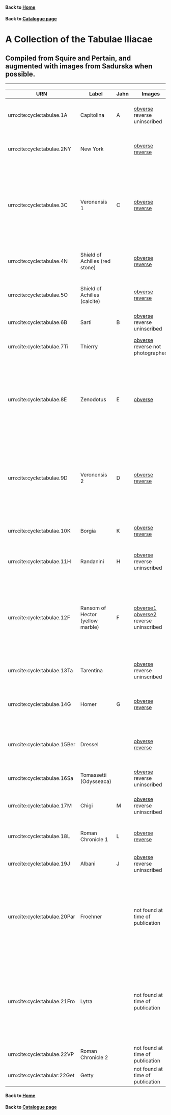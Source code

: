 #### Back to [Home](https://brclar15.github.io/tabulaCapitolina/)
#### Back to [Catalogue page](catalogues.md)

# A Collection of the Tabulae Iliacae


## Compiled from Squire and Pertain, and augmented with images from Sadurska when possible. 



----------

| URN  | Label  | Jahn  | Images | Inventory |
|---|---|---|---|---| 
| urn:cite:cycle:tabulae.1A  | Capitolina  | A  | [obverse](http://www.homermultitext.org/ict2/?urn=urn:cite:hmt:capimgs.2017a:Capitoline_15) reverse uninscribed | Rome, Museo Capitolino, Sale delle Colombe, inv. 316 |
| urn:cite:cycle:tabulae.2NY  |  New York |   | [obverse](http://shot.holycross.edu/eikon/tabulaeiliacae/image_3.jpeg) [reverse](http://shot.holycross.edu/eikon/tabulaeiliacae/image_4.jpeg) |  New York, Metropolitan Museum of Art, [inv. 24.97.11](https://www.metmuseum.org/art/collection/search/251473?sortBy=Relevance&amp;ft=24.97.11&amp;offset=0&amp;rpp=20&amp;pos=1) |
| urn:cite:cycle:tabulae.3C  | Veronensis 1  | C  | [obverse](http://shot.holycross.edu/eikon/tabulaeiliacae/image_5.jpeg) [reverse](http://shot.holycross.edu/eikon/tabulaeiliacae/image_6.jpeg)  | Paris, Cabinet des Médailles (Département des Monnaies, Médailles et Antiques de la Bibliothèque nationale de France), inv. 3318  |
| urn:cite:cycle:tabulae.4N  | Shield of Achilles (red stone)  |   | [obverse](http://shot.holycross.edu/eikon/tabulaeiliacae/image_7.jpeg) [reverse](http://shot.holycross.edu/eikon/tabulaeiliacae/image_9.jpeg)  | Rome, Museo Capitolino, Sale delle Colombe, inv. 83a |
| urn:cite:cycle:tabulae.5O  | Shield of Achilles (calcite)  |   | [obverse](http://shot.holycross.edu/eikon/tabulaeiliacae/image_10.jpeg) [reverse](http://shot.holycross.edu/eikon/tabulaeiliacae/image_11.jpeg)  | Rome, Museo Capitolino, Sale delle Colombe, inv. 83b  |
| urn:cite:cycle:tabulae.6B  | Sarti  |  B |  [obverse](http://shot.holycross.edu/eikon/tabulaeiliacae/image_12.jpeg) reverse uninscribed  | Lost (known from 19th c. drawing)  |
| urn:cite:cycle:tabulae.7Ti  | Thierry  |   |  [obverse](http://shot.holycross.edu/eikon/tabulaeiliacae/image_13.jpeg) reverse not photographed  |  Lost (known from a 19th c. photograph) |
| urn:cite:cycle:tabulae.8E  | Zenodotus  |  E |  [obverse](http://shot.holycross.edu/eikon/tabulaeiliacae/image_14.jpeg)   |  Paris, Cabinet des Médailles (Département des Monnaies, Médailles et Antiques de la Bibliothèque nationale de France), inv. 3321  |
|  urn:cite:cycle:tabulae.9D | Veronensis 2  |  D |  [obverse](http://medaillesetantiques.bnf.fr/ws/catalogue/app/collection/record/ark:/12148/c33gbf5ss) [reverse](http://shot.holycross.edu/eikon/tabulaeiliacae/image_15.jpeg)   | Paris, Cabinet des Médailles (Département des Monnaies, Médailles et Antiques de la Bibliothèque nationale de France), inv. 3319  |
|  urn:cite:cycle:tabulae.10K |  Borgia | K  |  [obverse](http://shot.holycross.edu/eikon/tabulaeiliacae/image_16.jpeg) [reverse](http://shot.holycross.edu/eikon/tabulaeiliacae/image_17.jpeg)   |   Naples, Museo Nazionale, inv. 2408 |
| urn:cite:cycle:tabulae.11H  | Randanini  | H  |  [obverse](http://shot.holycross.edu/eikon/tabulaeiliacae/image_18.jpeg) reverse uninscribed   | Warsaw, Muzeum Narodowe, inv. 147975 MN  |
| urn:cite:cycle:tabulae.12F  | Ransom of Hector (yellow marble)  | F  |  [obverse1](http://shot.holycross.edu/eikon/tabulaeiliacae/image_19.jpeg) [obverse2](http://shot.holycross.edu/eikon/tabulaeiliacae/image_26.jpeg)  reverse uninscribed  |  Paris, Cabinet des Médailles (Département des Monnaies, Médailles et Antiques de la Bibliothèque nationale de France), inv. 3320 |
| urn:cite:cycle:tabulae.13Ta  | Tarentina  |   |  [obverse](http://shot.holycross.edu/eikon/tabulaeiliacae/image_20.jpeg) reverse uninscribed    | London, British Museum, inv. 2192  |
|  urn:cite:cycle:tabulae.14G | Homer  | G  |  [obverse](http://shot.holycross.edu/eikon/tabulaeiliacae/image_21.jpeg) [reverse](http://shot.holycross.edu/eikon/tabulaeiliacae/image_23.jpeg)   |  Berlin, Staatliche Museen, Antike Sammlungen, inv. 1755  |
| urn:cite:cycle:tabulae.15Ber  | Dressel  |   |   [obverse](http://shot.holycross.edu/eikon/tabulaeiliacae/image_24.jpeg) [reverse](http://shot.holycross.edu/eikon/tabulaeiliacae/image_25.jpeg)   |  Berlin, Staatliche Museen, Antike Sammlungen, inv. 1813 |
| urn:cite:cycle:tabulae.16Sa  | Tomassetti (Odysseaca)  |   |   [obverse](http://shot.holycross.edu/eikon/tabulaeiliacae/image_27.jpeg) reverse uninscribed  | Rome, Museo Sacro del Vaticano, inv. 0066  |
| urn:cite:cycle:tabulae.17M  | Chigi  | M  |   [obverse](http://shot.holycross.edu/eikon/tabulaeiliacae/image_28.jpeg) reverse uninscribed   | Palazzo Chigi, no inventory number  |
| urn:cite:cycle:tabulae.18L  | Roman Chronicle 1  | L  |  [obverse](http://shot.holycross.edu/eikon/tabulaeiliacae/image_30.jpeg) [reverse](http://shot.holycross.edu/eikon/tabulaeiliacae/image_31.jpeg)    | Rome, Museo Capitolino, Sale delle Colombe, inv. 82  |
| urn:cite:cycle:tabulae.19J  | Albani  | J  |  [obverse](http://shot.holycross.edu/eikon/tabulaeiliacae/image_22.jpeg) reverse uninscribed    |  Rome, Villa Albani, inv. 957 |
| urn:cite:cycle:tabulae.20Par  | Froehner  |   |  not found at time of publication | Paris, Cabinet des Médailles (Département des Monnaies, Médailles et Antiques de la Bibliothèque nationale de France) Froehner, inv. VIII 148 |
| urn:cite:cycle:tabulae.21Fro  | Lytra  |   |  not found at time of publication   | Paris, Cabinet des Médailles (Département des Monnaies, Médailles et Antiques de la Bibliothèque nationale de France) Froehner, inv. VIII 146 |
| urn:cite:cycle:tabulae.22VP  | Roman Chronicle 2  |   |  not found at time of publication  |  | 
| urn:cite:cycle:tabular:22Get  | Getty  |   | not found at time of publication   | Malibu, Getty Museum, [inv. 81.AA.113](http://www.getty.edu/art/collection/objects/9760/unknown-maker-tablet-tabula-iliaca-inscribed-with-a-historical-text-roman-ad-16-20/?dz=0.5000,0.6126,0.54)  |



#### Back to [Home](https://brclar15.github.io/tabulaCapitolina/)
#### Back to [Catalogue page](catalogues.md)
